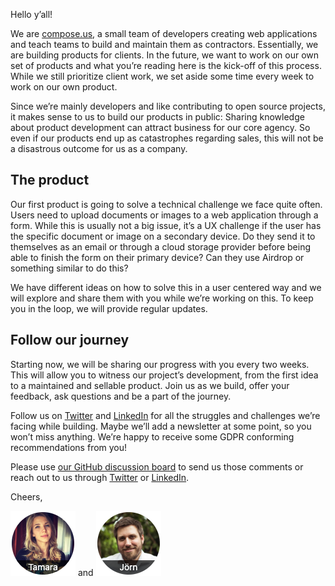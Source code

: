 Hello y’all!

We are [compose.us](https://compose.us/), a small team of developers creating web applications and teach teams to build and maintain them as contractors. Essentially, we are building products for clients. In the future, we want to work on our own set of products and what you’re reading here is the kick-off of this process. While we still prioritize client work, we set aside some time every week to work on our own product.

Since we’re mainly developers and like contributing to open source projects, it makes sense to us to build our products in public: Sharing knowledge about product development can attract business for our core agency. So even if our products end up as catastrophes regarding sales, this will not be a disastrous outcome for us as a company.

## The product
Our first product is going to solve a technical challenge we face quite often. Users need to upload documents or images to a web application through a form. While this is usually not a big issue, it’s a UX challenge if the user has the specific document or image on a secondary device. Do they send it to themselves as an email or through a cloud storage provider before being able to finish the form on their primary device? Can they use Airdrop or something similar to do this?

We have different ideas on how to solve this in a user centered way and we will explore and share them with you while we’re working on this. To keep you in the loop, we will provide regular updates.

## Follow our journey
Starting now, we will be sharing our progress with you every two weeks. This will allow you to witness our project’s development, from the first idea to a maintained and sellable product. Join us as we build, offer your feedback, ask questions and be a part of the journey. 

Follow us on [Twitter](https://twitter.com/compose_us) and [LinkedIn](https://www.linkedin.com/company/compose-us/) for all the struggles and challenges we’re facing while building. Maybe we’ll add a newsletter at some point, so you won’t miss anything. We’re happy to receive some GDPR conforming recommendations from you!

Please use [our GitHub discussion board](https://github.com/compose-us/build-in-public/discussions/1) to send us those comments or reach out to us through [Twitter](https://twitter.com/compose_us) or [LinkedIn](https://www.linkedin.com/company/compose-us/).

Cheers,

[![Tamara](./tamara.png)](https://www.linkedin.com/in/tamara-bogantseva/) and [![Jörn](./joern.png)](https://www.linkedin.com/in/joern-bernhardt/)
